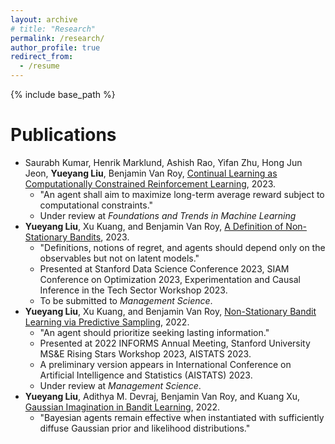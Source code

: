 ```yaml
---
layout: archive
# title: "Research"
permalink: /research/
author_profile: true
redirect_from:
  - /resume
---
```


{% include base_path %}

Publications
======
* Saurabh Kumar, Henrik Marklund, Ashish Rao, Yifan Zhu, Hong Jun Jeon, **Yueyang Liu**, Benjamin Van Roy, [Continual Learning as Computationally Constrained Reinforcement Learning](https://arxiv.org/abs/2307.04345), 2023.
  * "An agent shall aim to maximize long-term average reward subject to computational constraints."
  * Under review at *Foundations and Trends in Machine Learning* 
* **Yueyang Liu**, Xu Kuang, and Benjamin Van Roy, [A Definition of Non-Stationary Bandits](https://arxiv.org/abs/2302.12202), 2023.
  * "Definitions, notions of regret, and agents should depend only on the observables but not on latent models."
  * Presented at Stanford Data Science Conference 2023, SIAM Conference on Optimization 2023, Experimentation and Causal Inference in the Tech Sector Workshop 2023.
  * To be submitted to *Management Science*. 
* **Yueyang Liu**, Xu Kuang, and Benjamin Van Roy, [Non-Stationary Bandit Learning via Predictive Sampling](https://arxiv.org/abs/2205.01970), 2022.
  * "An agent should prioritize seeking lasting information."
  * Presented at 2022 INFORMS Annual Meeting, Stanford University MS&E Rising Stars Workshop 2023, AISTATS 2023. 
  * A preliminary version appears in International Conference on Artificial Intelligence and Statistics (AISTATS) 2023.
  * Under review at *Management Science*. 
* **Yueyang Liu**, Adithya M. Devraj, Benjamin Van Roy, and Kuang Xu, [Gaussian Imagination in Bandit Learning](https://arxiv.org/abs/2201.01902), 2022.
  * "Bayesian agents remain effective when instantiated with sufficiently diffuse Gaussian prior and likelihood distributions." 
  
